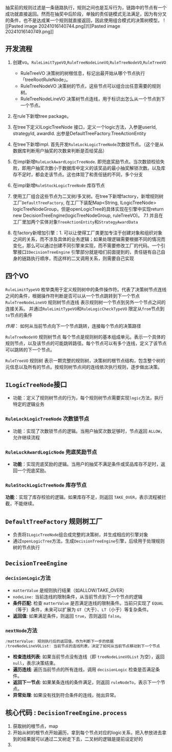 抽奖前的规则过滤是一条链路执行，规则之间也是互斥行为，链路中的节点有一个成功就直接返回。然而在抽奖中后阶段，单独的责任链模式无法满足，因为有分叉的条件，也不是达成某一个规则就直接返回，因此使用组合模式的决策树模型。
![[Pasted image 20241016140744.png]]![[Pasted image 20241016140749.png]]


## 开发流程
1. 创建vo。`RuleLimitTypeVO`,`RuleTreeNodeLineVO`,`RuleTreeNodeVO`,`RuleTreeVO`
	-  RuleTreeVO 决策树的树根信息，标记出最开始从哪个节点执行「treeRootRuleNode」。
	- RuleTreeNodeVO 决策树的节点，这些节点可以组合出任意需要的规则树。
	- RuleTreeNodeLineVO 决策树节点连线，用于标识出怎么从一个节点到下一个节点。
2. 在rule下新增tree package。
3. 在tree下定义ILogicTreeNode 接口，定义一个logic方法，入参是userId, strategyId, awardId. 出参是DefaultTreeFactory.TreeActionEntity
4. 在tree下新增impl. 首先开发`RuleLockLogicTreeNode`次数锁节点。（这个是从数据库判断用户抽奖的次数来判断是否给奖品）
5. 在impl新增`RuleLuckAwardLogicTreeNode`. 即兜底奖励节点。当次数锁校验失败，即用户抽奖次数小于数据库中定义的该奖品的最小抽奖解锁次数。以及库存不足时，都会走该节点。这也体现了和责任链的不同，多个分支
6. 在impl新增`RuleStockLogicTreeNode` 库存节点

7. 使用工厂组合这些节点为二叉树/多叉树。在tree下新增factory，新增规则树工厂`DefaultTreeFactory`, 在工厂下装配Map<String, ILogicTreeNode> logicTreeNodeGroup，但是openLogicTree的具体实现在引擎中实现return new DecisionTreeEngine(logicTreeNodeGroup, ruleTreeVO)。
7.1 并且在工厂里加两个实体对象`TreeActionEntity`和`StrategyAwardData`
9. 在factory新增加引擎：1. 可以让使得工厂类更加专注于创建对象和组织对象之间的关系，而不涉及具体的业务逻辑；如果处理逻辑需要根据不同的情况而变化，那么可以通过创建不同引擎来实现，而不需要修改工厂的代码。一个引擎接口`IDecisionTreeEngine`
	引擎部分就是咱们前面提到的，责任链有自己自身的链路执行顺序，而这样的二叉调用关系，则需要自己实现


## 四个VO
`RuleLimitTypeVO`
枚举类用于定义规则树中的条件操作符。代表了决策树节点连线之间的条件，根据操作符判断是否可以从一个节点跳转到下一个节点
`RuleTreeNodeLineVO` 规则树节点连线
表示规则树一个节点到另外一个节点之间的连接关系。
并通过`RuleLimitTypeVO`和`RuleLogicCheckTypeVO` 限定从`from`节点到`to`节点的条件

*作用*： 如何从当前节点向下一个节点跳转，连接每个节点的决策路径


`RuleTreeNodeVO` 规则树节点
每个节点是规则树的基本组成单元。表示一个具体的规则节点，以及该节点的可能跳转路径。每个节点可以有多个连线，定义了该节点可以跳转的下一个节点。

`RuleTreeVO` 规则树
表示一颗完整的规则树，决策树的根节点结构，包含整个树的元信息以及所有的节点。按规则树节点间的连线依次执行规则，逐步做出决策。


## `ILogicTreeNode`接口
- 功能：定义了规则树节点的行为，每个规则树节点需要实现`logic`方法，执行特定的逻辑业务
### `RuleLockLogicTreeNode` 次数锁节点
- 功能：实现了次数锁节点的逻辑。当用户抽奖次数足够时，节点返回 `ALLOW`，允许继续流程
### `RuleLuckAwardLogicNode` 兜底奖励节点
- **功能**：实现兜底奖励的逻辑。当用户的抽奖不满足条件或奖品库存不足时，返回一个兜底奖励。
### `RuleStockLogicTreeNode` 库存节点
**功能**：实现了库存校验的逻辑。如果库存不足，则返回 `TAKE_OVER`，表示流程被拦截，不能继续。

## `DefaultTreeFactory` 规则树工厂
- 负责将`ILogicTreeNode`组合成完整的决策树，并生成相应的引擎对象
- 通过`openLogicTree`方法，生成`DecisionTreeEngine`引擎，后续用于处理规则树的节点执行


## `DecisionTreeEngine`
### `decisionLogic`方法
- `matterValue` 是规则执行结果（如ALLOW/TAKE_OVER）
- `nodeLine:` 当前连线的限制条件，从当前节点到下一个节点的逻辑
- **条件匹配**: 检查 `matterValue` 是否满足连线的限制条件。当前只实现了 `EQUAL`（等于）条件，未来可以扩展为 `GT`（大于）、`LT`（小于）等复杂条件。
- **返回值**: 如果满足条件，则返回 `true`，否则返回 `false`。


### `nextNode`方法
```Java
/matterValue: 规则执行后的返回值，作为判断下一步的依据  
/treeNodeLineVOList: 当前节点的连线列表，决定了如何从当前节点移动到下一个节点
```
- **检查连线列表**: 如果当前节点没有连线（即 `treeNodeLineVOList` 为空），返回 `null`，表示决策结束。
- **遍历连线**: 遍历当前节点的所有连线，调用 `decisionLogic` 检查是否满足条件。
- **返回下一节点**: 如果某条连线的条件满足，则返回 `ruleNodeTo`，表示下一个节点。
- **异常处理**: 如果没有找到符合条件的连线，抛出异常。


## 核心代码 : `DecisionTreeEngine.process`
1. 获取树的根节点，map
2. 开始从树的根节点开始遍历，拿到每个节点对应的logic关系，把入参放进去拿到的结果就可以通过二叉树走下去，二叉树的逻辑是提前设定好的
3. 
